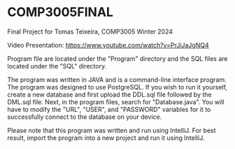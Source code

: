 # COMP3005FINAL
Final Project for Tomas Teixeira, COMP3005 Winter 2024

Video Presentation: https://www.youtube.com/watch?v=PrJiJaJgNQ4

Program file are located under the "Program" directory and the SQL files are located under the "SQL" directory.

The program was written in JAVA and is a command-line interface program. The program was designed to use
PostgreSQL. If you wish to run it yourself, create a new database and first upload the DDL.sql file followed
by the DML.sql file. Next, in the program files, search for "Database.java". You will have to modify the
"URL", "USER", and "PASSWORD" variables for it to successfully connect to the database on your device.

Please note that this program was written and run using IntelliJ. For best result, import the program into 
a new project and run it using IntelliJ.
